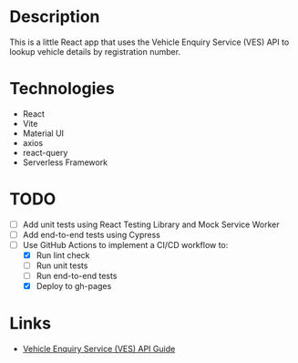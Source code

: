 # Description

This is a little React app that uses the Vehicle Enquiry Service (VES) API to lookup vehicle details by registration number.

# Technologies

* React
* Vite
* Material UI
* axios
* react-query
* Serverless Framework

# TODO

* [ ] Add unit tests using React Testing Library and Mock Service Worker
* [ ] Add end-to-end tests using Cypress
* [ ] Use GitHub Actions to implement a CI/CD workflow to:
    * [x] Run lint check
    * [ ] Run unit tests
    * [ ] Run end-to-end tests
    * [x] Deploy to gh-pages

# Links

* [Vehicle Enquiry Service (VES) API Guide](https://developer-portal.driver-vehicle-licensing.api.gov.uk/apis/vehicle-enquiry-service/vehicle-enquiry-service-description.html#vehicle-enquiry-service-ves-api-guide)

